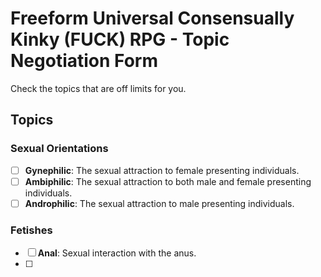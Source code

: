 # Freeform Universal Consensually Kinky (FUCK) RPG - Topic Negotiation Form

Check the topics that are off limits for you.

## Topics

### Sexual Orientations

- [ ] __Gynephilic__: The sexual attraction to female presenting individuals.
- [ ] __Ambiphilic__: The sexual attraction to both male and female presenting individuals.
- [ ] __Androphilic__: The sexual attraction to male presenting individuals.

### Fetishes

- [ ] __Anal__: Sexual interaction with the anus.
- [ ] 